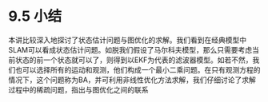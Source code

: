 # 9.5 小结  
本讲比较深入地探讨了状态估计问题与图优化的求解。我们看到在经典模型中SLAM可以看成状态估计问题。如脱我们假设了马尔科夫模型，那么只需要考虑当前状态的前一个状态就可以了，则得到以EKF为代表的滤波器模型。如若不然，我们也可以选择所有的运动和观测，他们构成一个最小二乘问题。在只有观测方程的情况下，这个问题称为BA，并可利用非线性优化方法求解，我们仔细讨论了求解过程中的稀疏问题，指出与图优化之间的联系
